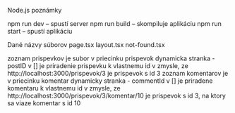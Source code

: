 Node.js poznámky

npm run dev – spustí server
npm run build – skompiluje aplikáciu
npm run start – spustí aplikáciu

Dané názvy súborov
page.tsx
layout.tsx
not-found.tsx

zoznam prispevkov je subor v priecinku prispevok
dynamicka stranka - postID v [] je priradenie prispevku k vlastnemu id v zmysle, ze http://localhost:3000/prispevok/3 je prispevok s id 3
zoznam komentarov je v priecinku komentar
dynamicky stranka - commentId v [] je priradene komentaru k vlastnemu id v zmysle, ze http://localhost:3000/prispevok/3/komentar/10 je prispevok s id 3, na ktory sa viaze komentar s id 10